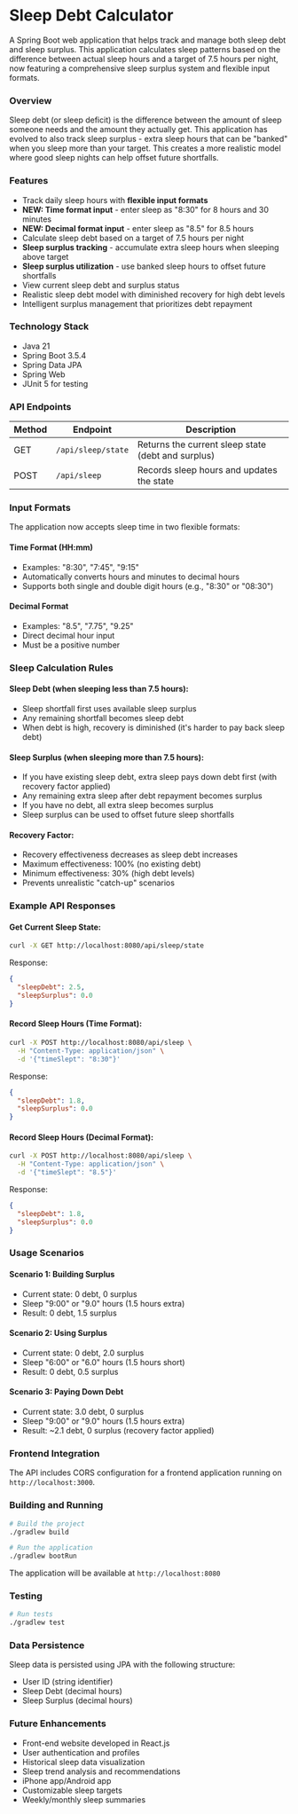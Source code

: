 # Sleep Debt Calculator

A Spring Boot web application that helps track and manage both sleep debt and sleep surplus. This application calculates sleep patterns based on the difference between actual sleep hours and a target of 7.5 hours per night, now featuring a comprehensive sleep surplus system and flexible input formats.

### Overview

Sleep debt (or sleep deficit) is the difference between the amount of sleep someone needs and the amount they actually get. This application has evolved to also track sleep surplus - extra sleep hours that can be "banked" when you sleep more than your target. This creates a more realistic model where good sleep nights can help offset future shortfalls.

### Features

- Track daily sleep hours with **flexible input formats**
- **NEW: Time format input** - enter sleep as "8:30" for 8 hours and 30 minutes
- **NEW: Decimal format input** - enter sleep as "8.5" for 8.5 hours
- Calculate sleep debt based on a target of 7.5 hours per night
- **Sleep surplus tracking** - accumulate extra sleep hours when sleeping above target
- **Sleep surplus utilization** - use banked sleep hours to offset future shortfalls
- View current sleep debt and surplus status
- Realistic sleep debt model with diminished recovery for high debt levels
- Intelligent surplus management that prioritizes debt repayment

### Technology Stack

- Java 21
- Spring Boot 3.5.4
- Spring Data JPA
- Spring Web
- JUnit 5 for testing

### API Endpoints

| Method | Endpoint | Description |
|--------|----------|-------------|
| GET | `/api/sleep/state` | Returns the current sleep state (debt and surplus) |
| POST | `/api/sleep` | Records sleep hours and updates the state |

### Input Formats

The application now accepts sleep time in two flexible formats:

#### Time Format (HH:mm)
- Examples: "8:30", "7:45", "9:15"
- Automatically converts hours and minutes to decimal hours
- Supports both single and double digit hours (e.g., "8:30" or "08:30")

#### Decimal Format
- Examples: "8.5", "7.75", "9.25"
- Direct decimal hour input
- Must be a positive number

### Sleep Calculation Rules

#### Sleep Debt (when sleeping less than 7.5 hours):
- Sleep shortfall first uses available sleep surplus
- Any remaining shortfall becomes sleep debt
- When debt is high, recovery is diminished (it's harder to pay back sleep debt)

#### Sleep Surplus (when sleeping more than 7.5 hours):
- If you have existing sleep debt, extra sleep pays down debt first (with recovery factor applied)
- Any remaining extra sleep after debt repayment becomes surplus
- If you have no debt, all extra sleep becomes surplus
- Sleep surplus can be used to offset future sleep shortfalls

#### Recovery Factor:
- Recovery effectiveness decreases as sleep debt increases
- Maximum effectiveness: 100% (no existing debt)
- Minimum effectiveness: 30% (high debt levels)
- Prevents unrealistic "catch-up" scenarios

### Example API Responses

#### Get Current Sleep State:
```bash
curl -X GET http://localhost:8080/api/sleep/state
```
Response:
```json
{
  "sleepDebt": 2.5,
  "sleepSurplus": 0.0
}
```

#### Record Sleep Hours (Time Format):
```bash
curl -X POST http://localhost:8080/api/sleep \
  -H "Content-Type: application/json" \
  -d '{"timeSlept": "8:30"}'
```
Response:
```json
{
  "sleepDebt": 1.8,
  "sleepSurplus": 0.0
}
```

#### Record Sleep Hours (Decimal Format):
```bash
curl -X POST http://localhost:8080/api/sleep \
  -H "Content-Type: application/json" \
  -d '{"timeSlept": "8.5"}'
```
Response:
```json
{
  "sleepDebt": 1.8,
  "sleepSurplus": 0.0
}
```

### Usage Scenarios

#### Scenario 1: Building Surplus
- Current state: 0 debt, 0 surplus
- Sleep "9:00" or "9.0" hours (1.5 hours extra)
- Result: 0 debt, 1.5 surplus

#### Scenario 2: Using Surplus
- Current state: 0 debt, 2.0 surplus
- Sleep "6:00" or "6.0" hours (1.5 hours short)
- Result: 0 debt, 0.5 surplus

#### Scenario 3: Paying Down Debt
- Current state: 3.0 debt, 0 surplus
- Sleep "9:00" or "9.0" hours (1.5 hours extra)
- Result: ~2.1 debt, 0 surplus (recovery factor applied)

### Frontend Integration

The API includes CORS configuration for a frontend application running on `http://localhost:3000`.

### Building and Running

```bash
# Build the project
./gradlew build

# Run the application
./gradlew bootRun
```

The application will be available at `http://localhost:8080`

### Testing

```bash
# Run tests
./gradlew test
```

### Data Persistence

Sleep data is persisted using JPA with the following structure:
- User ID (string identifier)
- Sleep Debt (decimal hours)
- Sleep Surplus (decimal hours)

### Future Enhancements

- Front-end website developed in React.js
- User authentication and profiles
- Historical sleep data visualization
- Sleep trend analysis and recommendations
- iPhone app/Android app
- Customizable sleep targets
- Weekly/monthly sleep summaries
